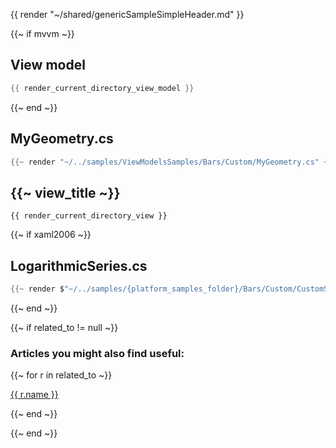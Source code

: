 {{ render "~/shared/genericSampleSimpleHeader.md" }}

{{~ if mvvm ~}}
## View model

```csharp
{{ render_current_directory_view_model }}
```
{{~ end ~}}

## MyGeometry.cs

```csharp
{{~ render "~/../samples/ViewModelsSamples/Bars/Custom/MyGeometry.cs" ~}}
```

## {{~ view_title ~}}

```
{{ render_current_directory_view }}
```

{{~ if xaml2006 ~}}
## LogarithmicSeries.cs

```csharp
{{~ render $"~/../samples/{platform_samples_folder}/Bars/Custom/CustomSeries.cs" ~}}
```
{{~ end ~}}

{{~ if related_to != null ~}}

### Articles you might also find useful:

{{~ for r in related_to ~}}

<div>
<a href="{{ compile this r.url }}">
{{ r.name }}
</a>
</div>

{{~ end ~}}

{{~ end ~}}
